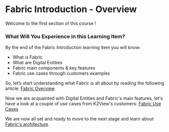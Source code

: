 # Fabric Introduction - Overview

Welcome to the first section of this course !

 

### What Will You Experience in this Learning Item?

By the end of the Fabric Introduction learning item you will know:

- What is Fabric 
- What are Digital Entities
- Fabric main components & key features
- Fabric use cases through customers examples



So, let’s start understanding what Fabric is all about by reading the following article: [Fabric Overview](/articles/01_fabric_overview/01_what%20is%20fabric.md)

Now we are acquainted with Digital Entities and Fabric's main features, let's have a look at a couple of use cases from K2View's customers: [Fabric Use Cases](/academy/Training_Level_1/01_Fabric_Introduction/1_2_Fabric_UseCases.md)

We are now all set and ready to move to the next stage and learn about [Fabric's architecture](/academy/Training_Level_1/02_Fabric_Architecture/2_1_FabricArchitectureOverview.md).

